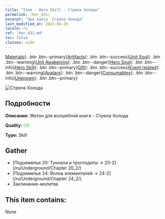```yaml
---
title: "Item - Hero Skill - Стрела Холода"
permalink: /her_431/
excerpt: "Эра хаоса  Стрела Холода"
last_modified_at: 2021-04-28
locale: ru
ref: "her_431.md"
toc: false
classes: wide
---
```

 [Materials](/ItemsRU/){: .btn .btn--primary}[Artifacts](/ItemsRU/Artifacts/){: .btn .btn--success}[Unit Soul](/ItemsRU/UnitSoul/){: .btn .btn--warning}[Unit Awakening](/ItemsRU/UnitAwakening/){: .btn .btn--danger}[Hero Soul](/ItemsRU/HeroSoul/){: .btn .btn--info}[Hero Skill](/ItemsRU/HeroSkill/){: .btn .btn--primary}[Gift](/ItemsRU/Gift/){: .btn .btn--success}[Event related](/ItemsRU/Events/){: .btn .btn--warning}[Avatars](/ItemsRU/Avatars/){: .btn .btn--danger}[Consumables](/ItemsRU/Consumables/){: .btn .btn--info}[Unknown](/ItemsRU/Unknown/){: .btn .btn--primary}

 ![Стрела Холода](/images/t/ps_hanbingshenjian.png)

## Подробности
 **Описание:** Жетон для волшебной книги - Стрела Холода

 **Quality:** <span style="color: #32CD32">OK</span>

 **Type:** Skill

## Gather

*    [Подземелье 20: Туннели и троглодиты -> 20-2](/ru/Underground/Chapter 20_2/) 
*    [Подземелье 24: Волна элементалей -> 24-2](/ru/Underground/Chapter 24_2/) 
*    Заклинание-молитва 

## This item contains:

  None

